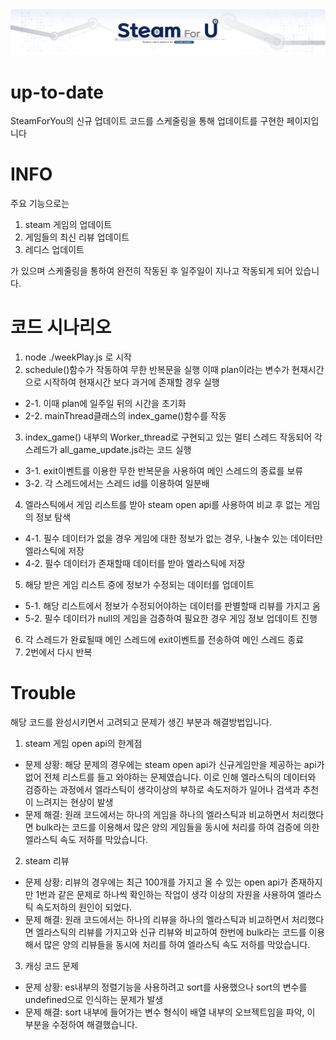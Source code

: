 <img src='https://github.com/SteamReviewSearch/.github/blob/main/image/SteamForYOU.jpg'>

# up-to-date

SteamForYou의 신규 업데이트 코드를 스케줄링을 통해 업데이트를 구현한 페이지입니다

# INFO

주요 기능으로는 
1. steam 게임의 업데이트
2. 게임들의 최신 리뷰 업데이트
3. 레디스 업데이트

가 있으며 스케줄링을 통하여 완전히 작동된 후 일주일이 지나고 작동되게 되어 있습니다.

# 코드 시나리오

1. node ./weekPlay.js 로 시작
2. schedule()함수가 작동하여 무한 반복문을 실행 이때 plan이라는 변수가 현재시간으로 시작하여 현재시간 보다 과거에 존재할 경우 실행
 - 2-1. 이때 plan에 일주일 뒤의 시간을 초기화
 - 2-2. mainThread클래스의 index_game()함수를 작동
3. index_game() 내부의 Worker_thread로 구현되고 있는 멀티 스레드 작동되어 각 스레드가 all_game_update.js라는 코드 실행
 - 3-1. exit이벤트를 이용한 무한 반복문을 사용하여 메인 스레드의 종료를 보류
 - 3-2. 각 스레드에서는 스레드 id를 이용하여 일분배
4. 엘라스틱에서 게임 리스트를 받아 steam open api를 사용하여 비교 후 없는 게임의 정보 탐색
 - 4-1. 필수 데이터가 없을 경우 게임에 대한 정보가 없는 경우, 나눌수 있는 데이터만 엘라스틱에 저장
 - 4-2. 필수 데이터가 존재할때 데이터를 받아 엘라스틱에 저장
5. 해당 받은 게임 리스트 중에 정보가 수정되는 데이터를 업데이트
 - 5-1. 해당 리스트에서 정보가 수정되어야하는 데이터를 판별할때 리뷰를 가지고 옴
 - 5-2. 필수 데이터가 null의 게임을 검증하여 필요한 경우 게임 정보 업데이트 진행
6. 각 스레드가 완료될때 메인 스레드에 exit이벤트를 전송하여 메인 스레드 종료 
7. 2번에서 다시 반복

# Trouble

해당 코드를 완성시키면서 고려되고 문제가 생긴 부분과 해결방법입니다.
1. steam 게임 open api의 한계점
- 문제 상황: 해당 문제의 경우에는 steam open api가 신규게임만을 제공하는 api가 없어 전체 리스트를 들고 와야하는 문제였습니다. 
이로 인해 엘라스틱의 데이터와 검증하는 과정에서 엘라스틱이 생각이상의 부하로 속도저하가 일어나 검색과 추천이 느려지는 현상이 발생
- 문제 해결: 원래 코드에서는 하나의 게임을 하나의 엘라스틱과 비교하면서 처리했다면 bulk라는 코드를 이용해서 많은 양의 게임들을 동시에 처리를 하여 검증에 의한 엘라스틱 속도 저하를 막았습니다.

2. steam 리뷰
- 문제 상황: 리뷰의 경우에는 최근 100개를 가지고 올 수 있는 open api가 존재하지만 1번과 같은 문제로 하나씩 확인하는 작업이 생각 이상의 자원을 사용하여 엘라스틱 속도저하의 원인이 되었다.
- 문제 해결: 원래 코드에서는 하나의 리뷰을 하나의 엘라스틱과 비교하면서 처리했다면 엘라스틱의 리뷰를 가지고와 신규 리뷰와 비교하여 한번에 bulk라는 코드를 이용해서 많은 양의 리뷰들을 동시에 처리를 하여 엘라스틱 속도 저하를 막았습니다.

3. 캐싱 코드 문제
- 문제 상황: es내부의 정렬기능을 사용하려고 sort를 사용했으나 sort의 변수를 undefined으로 인식하는 문제가 발생
- 문제 해결: sort 내부에 들어가는 변수 형식이 배열 내부의 오브젝트임을 파악, 이 부분을 수정하여 해결했습니다.

